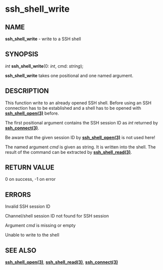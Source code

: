 # ssh_shell_write

## NAME

**ssh_shell_write** - write to a SSH shell

## SYNOPSIS

*int* **ssh_shell_write**(0: *int*, cmd: *string*);

**ssh_shell_write** takes one positional and one named argument.

## DESCRIPTION

This function write to an already opened SSH shell. Before using an SSH connection has to be established and a shell has to be opened with **[ssh_shell_open(3)](ssh_shell_open.md)** before.

The first positional argument contains the SSH session ID as *int* returned by **[ssh_connect(3)](ssh_connect.md)**.

Be aware that the given session ID by **[ssh_shell_open(3)](ssh_shell_open.md)** is not used here!

The named argument *cmd* is given as string. It is written into the shell. The result of the command can be extracted by **[ssh_shell_read(3)](ssh_shell_read.md)**.

## RETURN VALUE

0 on success, -1 on error

## ERRORS

Invalid SSH session ID

Channel/shell session ID not found for SSH session

Argument *cmd* is missing or empty

Unable to write to the shell

## SEE ALSO

**[ssh_shell_open(3)](ssh_shell_open.md)**, **[ssh_shell_read(3)](ssh_shell_read.md)**, **[ssh_connect(3)](ssh_connect.md)**